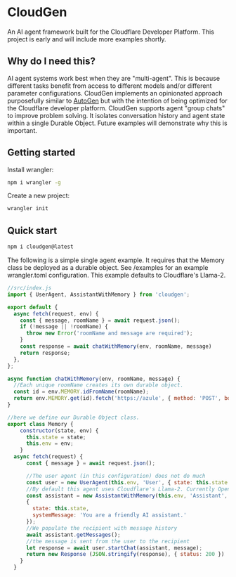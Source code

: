# CloudGen
An AI agent framework built for the Cloudflare Developer Platform. This project is early and will include more examples shortly.

## Why do I need this?

AI agent systems work best when they are "multi-agent". This is because different tasks benefit from access to different models and/or different parameter configurations.
CloudGen implements an opinionated approach purposefully similar to [AutoGen](https://microsoft.github.io/autogen/) but with the intention of being optimized for the Cloudflare developer platform.
CloudGen supports agent "group chats" to improve problem solving. It isolates conversation history and agent state within a single Durable Object. Future examples will demonstrate why this is important.

## Getting started

Install wrangler:

```bash
npm i wrangler -g
```

Create a new project:
```bash
wrangler init
```

## Quick start

```bash
npm i cloudgen@latest
```

The following is a simple single agent example. It requires that the Memory class be deployed as a durable object.
See /examples for an example wrangler.toml configuration. This example defaults to Cloudflare's Llama-2.

```javascript
//src/index.js
import { UserAgent, AssistantWithMemory } from 'cloudgen';

export default {
  async fetch(request, env) {
    const { message, roomName } = await request.json();
    if (!message || !roomName) {
      throw new Error('roomName and message are required');
    }
    const response = await chatWithMemory(env, roomName, message)
    return response;
  },
};

async function chatWithMemory(env, roomName, message) {
  //Each unique roomName creates its own durable object.
  const id = env.MEMORY.idFromName(roomName);
  return env.MEMORY.get(id).fetch('https://azule', { method: 'POST', body: JSON.stringify({ message }) });
}

//here we define our Durable Object class.
export class Memory {
    constructor(state, env) {
      this.state = state;
      this.env = env;
    }
  async fetch(request) {
      const { message } = await request.json();

      //The user agent (in this configuration) does not do much
      const user = new UserAgent(this.env, 'User', { state: this.state });
      //By default this agent uses Cloudflare's Llama-2. Currently OpenAI and Perplexity are also supported.
      const assistant = new AssistantWithMemory(this.env, 'Assistant', 
      { 
        state: this.state,
        systemMessage: 'You are a friendly AI assistant.'
      });
      //We populate the recipient with message history
      await assistant.getMessages();
      //the message is sent from the user to the recipient
      let response = await user.startChat(assistant, message);
      return new Response (JSON.stringify(response), { status: 200 })
    }
  }
```
